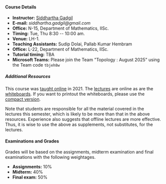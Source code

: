 #### Course Details
  
* __Instructor:__ [Siddhartha Gadgil](https://math.iisc.ac.in/~gadgil)
* __E-mail:__ _siddhartha.gadgil@gmail.com_
* __Office:__ N-15, Department of Mathematics, IISc.
* __Timing:__ Tue, Thu 8:30 -- 10:00 am.
* __Venue:__ LH-1.
* __Teaching Assistants:__ Sudip Dolai, Pallab Kumar Hembram
* __Office:__ L-22, Department of Mathematics, IISc.
* __Tutorial timing:__ TBA
* __Microsoft Teams:__ Please join the Team "Topology : August 2025" using the Team code `tbjeh8w`

##### Additional Resources

This course was [taught online](https://math.iisc.ac.in/~gadgil/topology-2021/index.html) in 2021. The [lectures](https://math.iisc.ac.in/~gadgil/topology-2021/all-lectures/) are online as are the [whiteboards](https://math.iisc.ac.in/~gadgil/topology-2021/Whiteboard.pdf). If you want to printout the whiteboards, please use the [compact version](notes.pdf).

Note that students are responsible for all the material covered in the lectures this semester, which is likely to be more than that in the above resources. Experience also suggests that offline lectures are more effective. Thus, it is wise to use the above as supplements, not substitutes, for the lectures.

#### Examinations and Grades

Grades will be based on the  assignments, midterm examination and final examinations with the following weightages.

* __Assignments:__ 10%
* __Midterm:__ 40%
* __Final exam:__ 50%

